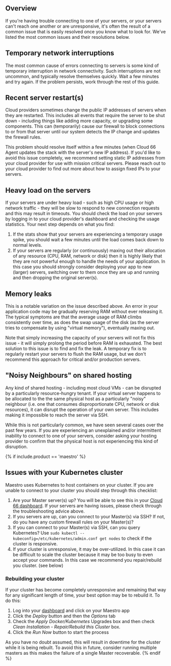 ## Overview

If you're having trouble connecting to one of your servers, or your servers can't reach one another or are unresponsive, it's often the result of a common issue that is easily resolved once you know what to look for. We've listed the most common issues and their resolutions below.

## Temporary network interruptions

The most common cause of errors connecting to servers is some kind of temporary interruption in network connectivity. Such interruptions are not uncommon, and typically resolve themselves quickly. Wait a few minutes and try again. If the problem persists, work through the rest of this guide.

## Recent server restart(s)

Cloud providers sometimes change the public IP addresses of servers when they are restarted. This includes all events that require the server to be shut down - including things like adding more capacity, or upgrading some components. This can (temporarily) cause our firewall to block connections to or from that server until our system detects the IP change and updates the firewall rules. 

This problem should resolve itself within a few minutes (when Cloud 66 Agent updates the stack with the server's new IP address). If you'd like to avoid this issue completely, we recommend setting static IP addresses from your cloud provider for use with mission critical servers. Please reach out to your cloud provider to find out more about how to assign fixed IPs to your servers.

## Heavy load on the servers

If your servers are under heavy load - such as high CPU usage or high network traffic - they will be slow to respond to new connection requests and this may result in timeouts. You should check the load on your servers by logging in to your cloud provider's dashboard and checking the usage statistics. Your next step depends on what you find:

1. If the stats show that your servers are experiencing a temporary usage spike, you should wait a few minutes until the load comes back down to normal levels.
2. If your servers are regularly (or continuously) maxing out their allocation of any resource (CPU, RAM, network or disk) then it is highly likely that they are not powerful enough to handle the needs of your application. In this case you should strongly consider deploying your app to new (larger) servers, switching over to them once they are up and running and then dropping the original server(s).

## Memory leaks

This is a notable variation on the issue described above. An error in your application code may be gradually reserving RAM without ever releasing it. The typical symptoms are that the average usage of RAM climbs consistently over time, as does the swap usage of the disk (as the server tries to compensate by using "virtual memory"), eventually maxing out. 

Note that simply increasing the capacity of your servers will not fix this issue - it will simply prolong the period before RAM is exhausted. The best solution to this issue is to find and fix the leak. A temporary fix is to regularly restart your servers to flush the RAM usage, but we don't recommend this approach for critical and/or production servers.

## "Noisy Neighbours" on shared hosting

Any kind of shared hosting - including most cloud VMs - can be disrupted by a particularly resource-hungry tenant. If your virtual server happens to be allocated to the the same physical host as a particularly "noisy" neighbour (i.e. one that consumes disproportionate CPU, network or disk resources), it can disrupt the operation of your own server. This includes making it impossible to reach the server via SSH.

While this is not particularly common, we have seen several cases over the past few years. If you are experiencing an unexplained and/or intermittent inability to connect to one of your servers, consider asking your hosting provider to confirm that the physical host is not experiencing this kind of disruption.

{% if include.product == 'maestro' %}

## Issues with your Kubernetes cluster

Maestro uses Kubernetes to host containers on your cluster. If you are unable to connect to your cluster you should step through this checklist:

1. Are your Master server(s) up? You will be able to see this in your [Cloud 66 dashboard](https://app.cloud66.com/dashboard). If your servers are having issues, please check through the troubleshooting advice above. 
2. If you servers are up, can you connect to your Master(s) via SSH? If not, do you have any custom firewall rules on your Master(s)?
3. If you can connect to your Master(s) via SSH, can you query Kubernetes? Use `sudo kubectl --kubeconfig=/etc/kubernetes/admin.conf get nodes` to check if the cluster is responsive. 
4. If your cluster is unresponsive, it may be over-utilized. In this case it can be difficult to scale the cluster because it may be too busy to even accept your commands. In this case we recommend you repair/rebuild you cluster. (see below)

### Rebuilding your cluster

If your cluster has become completely unresponsive and remaining that way for any significant length of time, your best option may be to rebuild it. To do this:

1. Log into your [dashboard](https://app.cloud66.com/dashboard) and click on your Maestro app
2. Click the *Deploy* button and then the *Options* tab
3. Check the *Apply Docker/Kubernetes* Upgrades box and then check *Clean Installation - Repair/Rebuild this Cluster* box.
4. Click the *Run Now* button to start the process

As you have no doubt assumed, this will result in downtime for the cluster while it is being rebuilt. To avoid this in future, consider running multiple masters as this makes the failure of a single Master recoverable.
{% endif %}